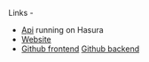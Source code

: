 Links - 

* [Api](https://api.disassociate56.hasura-app.io/) running on Hasura
* [Website](http://www.minions.tech/)
* [Github frontend](https://github.com/itaditya/hackdata-2018-minions-frontend) [Github backend](https://github.com/itaditya/hackdata-2018-minions)
